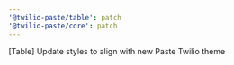 ```yaml
---
'@twilio-paste/table': patch
'@twilio-paste/core': patch
---
```


[Table] Update styles to align with new Paste Twilio theme
